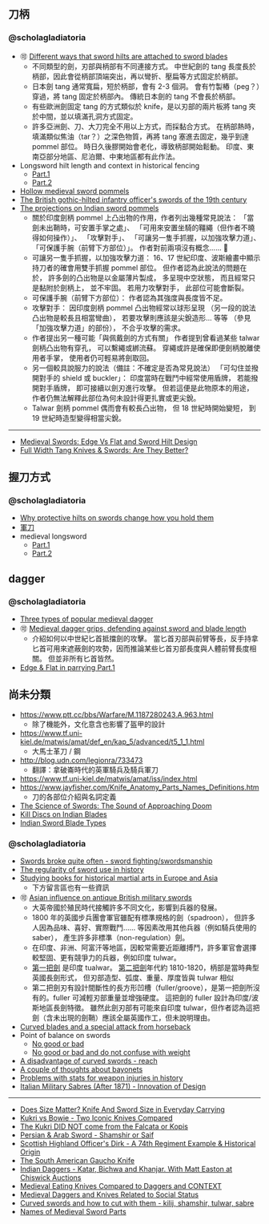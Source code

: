 刀柄
----

### @scholagladiatoria ###

* :accept: [Different ways that sword hilts are attached to sword blades ](https://www.youtube.com/watch?v=XUL80bbJMOI)
	* 不同類型的劍，刃部與柄部有不同連接方式。
		中世紀劍的 tang 長度長於柄部，因此會從柄部頂端突出，再以彎折、壓扁等方式固定於柄部。
	* 日本劍 tang 通常寬扁，短於柄部，會有 2-3 個洞。
		會有竹製樁（peg？）穿過，將 tang 固定於柄部內。
		傳統日本劍的 tang 不會長於柄部。
	* 有些歐洲劍固定 tang 的方式類似於 knife，是以刃部的兩片板將 tang 夾於中間，並以填滿孔洞方式固定。
	* 許多亞洲劍、刀、大刀完全不用以上方式，而採黏合方式。
		在柄部熱時，填滿類似焦油（tar？）之深色物質，再將 tang 塞進去固定，幾乎到達 pommel 部位。
		時日久後膠開始會老化，導致柄部開始鬆動。
		印度、東南亞部分地區、尼泊爾、中東地區都有此作法。
* Longsword hilt length and context in historical fencing
	* [Part.1](https://www.youtube.com/watch?v=AdnIQljDw-g)
	* [Part.2](https://www.youtube.com/watch?v=V6pPuhmcxKo)
* [Hollow medieval sword pommels](https://www.youtube.com/watch?v=NaQPlBklhEk)
* [The British gothic-hilted infantry officer's swords of the 19th century](https://www.youtube.com/watch?v=3U9VZLMV-SA)
* [The projections on Indian sword pommels](https://www.youtube.com/watch?v=d92iCDIgcyw)
	* 關於印度劍柄 pommel 上凸出物的作用，作者列出幾種常見說法：
		「當劍未出鞘時，可安置手掌之處」、
		「可用來安置坐騎的韁繩（但作者不曉得如何操作）」、
		「攻擊對手」、
		「可讓另一隻手抓握，以加強攻擊力道」、
		「可保護手腕（前臂下方部位）」。
		作者對前兩項沒有概念...... :see_no_evil:
	* 可讓另一隻手抓握，以加強攻擊力道：
		16、17 世紀印度、波斯繪畫中顯示持刀者的確會用雙手抓握 pommel 部位。
		但作者認為此說法的問題在於，
		許多劍的凸出物是以金屬薄片製成，
		多呈現中空狀態，
		而且經常只是黏附於劍柄上，
		並不牢固。
		若用力攻擊對手，
		此部位可能會斷裂。
	* 可保護手腕（前臂下方部位）：
		作者認為其強度與長度皆不足。
	* 攻擊對手：
		因印度劍柄 pommel 凸出物經常以球形呈現
		（另一段的說法凸出物是較長且相當彎曲），
		若要攻擊則應該是尖銳造形... 等等
		（參見「加強攻擊力道」的部份），
		不合乎攻擊的需求。
	* 作者提出另一種可能「與佩戴劍的方式有關」
		作者提到曾看過某些 talwar 劍柄凸出物有穿孔，
		可以繫繩或綁流蘇。
		穿繩或許是確保即便劍柄脫離使用者手掌，
		使用者仍可輕易將劍取回。
	* 另一個較具說服力的說法（備註：不確定是否為常見說法）
		「可勾住並撥開對手的 shield 或 buckler」：
		印度當時在戰鬥中經常使用盾牌，
		若能撥開對手盾牌，
		即可接續以劍刃進行攻擊。
		但若這便是此物原本的用途，
		作者仍無法解釋此部位為何未設計得更扎實或更尖銳。
	* Talwar 劍柄 pommel 偶而會有較長凸出物，
		但 18 世紀時開始變短，
		到 19 世紀時造型變得相當尖銳。

--------

* [Medieval Swords: Edge Vs Flat and Sword Hilt Design](https://www.youtube.com/watch?v=48Vd8C0iB7A)
* [Full Width Tang Knives & Swords: Are They Better?](https://www.youtube.com/watch?v=UEFDDPP0rJU)


握刀方式
--------

### @scholagladiatoria ###

* [Why protective hilts on swords change how you hold them](https://www.youtube.com/watch?v=K0Mxb1U9H_4)
* [軍刀](https://www.youtube.com/watch?v=OvIFi1jitS0)
* medieval longsword
	* [Part.1](https://www.youtube.com/watch?v=Q1_9ZhpzX-4)
	* [Part.2](https://www.youtube.com/watch?v=0t1h_fVutw4)


dagger
------

### @scholagladiatoria ###

* [Three types of popular medieval dagger](https://www.youtube.com/watch?v=71GQRVob6KY)
* :accept: [Medieval dagger grips, defending against sword and blade length](https://www.youtube.com/watch?v=mToGc2RM3kA)
	* 介紹如何以中世紀匕首抵擋劍的攻擊。
		當匕首刃部與前臂等長，反手持拿匕首可用來遮蔽劍的攻勢，因而推論某些匕首刃部長度與人體前臂長度相關。
		但並非所有匕首皆然。
* [Edge & Flat in parrying Part.1](https://www.youtube.com/watch?v=ZeDFc2QQ-XU)


尚未分類
--------

* https://www.ptt.cc/bbs/Warfare/M.1187280243.A.963.html
	* 除了機能外，文化意含也影響了盔甲的設計
* https://www.tf.uni-kiel.de/matwis/amat/def_en/kap_5/advanced/t5_1_1.html
	* 大馬士革刀 / 鋼
* http://blog.udn.com/legionra/733473
	* 翻譯：拿破崙時代的英軍騎兵及騎兵軍刀
* https://www.tf.uni-kiel.de/matwis/amat/iss/index.html
* https://www.jayfisher.com/Knife_Anatomy_Parts_Names_Definitions.htm
	* 刀的各部位介紹與名詞定義
* [The Science of Swords: The Sound of Approaching Doom](https://blogs.scientificamerican.com/assignment-impossible/the-science-of-swords-the-sound-of-approaching-doom)
* [Kill Discs on Indian Blades](https://www.fordemilitaryantiques.com/articles/2019/6/21/kill-discs-on-indian-blades)
* [Indian Sword Blade Types](https://www.fordemilitaryantiques.com/articles/2019/7/12/a-guide-to-indian-sword-blade-types)


### @scholagladiatoria ###

* [Swords broke quite often - sword fighting/swordsmanship](https://www.youtube.com/watch?v=meln41VHxqs)
* [The regularity of sword use in history](https://www.youtube.com/watch?v=0_Afv2slSIs)
* [Studying books for historical martial arts in Europe and Asia](https://www.youtube.com/watch?v=bWqsr8wzsYU)
	* 下方留言區也有一些資訊
* :accept: [Asian influence on antique British military swords](https://www.youtube.com/watch?v=Fng9BFgYGog)
	* 大英帝國於殖民時代接觸許多不同文化，影響到兵器的發展。
	* 1800 年的英國步兵團會軍官雖配有標準規格的劍（spadroon），
		但許多人因為品味、喜好、實際戰鬥...... 等因素改用其他兵器（例如騎兵使用的 saber），
		產生許多非標準（non-regulation）劍。
	* 在印度、非洲、阿富汗等地區，因較常需要近距離搏鬥，許多軍官會選擇較堅固、更有競爭力的兵器，例如印度 tulwar。
	* [第一把劍](https://youtu.be/Fng9BFgYGog?t=198) 是印度 tualwar。
		[第二把劍](https://youtu.be/Fng9BFgYGog?t=219)年代約 1810-1820，柄部是當時典型英國長劍形式，
		但刃部造型、弧度、重量、厚度皆與 tulwar 相似
	* 第二把劍刃有設計間斷性的長方形凹槽（fuller/groove），是第一把劍所沒有的。fuller 可減輕刃部重量並增強硬度。
		這把劍的 fuller 設計為印度/波斯地區長劍特徵。
		雖然此劍刃部有可能來自印度 tulwar，但作者認為這把劍（含未出現的劍鞘）應該全屬英國作工，但未說明理由。
* [Curved blades and a special attack from horseback](https://www.youtube.com/watch?v=GX8Z1pMikes)
* Point of balance on swords
	* [No good or bad](https://www.youtube.com/watch?v=Y40snITLi6o)
	* [No good or bad and do not confuse with weight](https://www.youtube.com/watch?v=L-fGjUUZV5g)
* [A disadvantage of curved swords - reach](https://www.youtube.com/watch?v=wfNdT-C5_d8)
* [A couple of thoughts about bayonets](https://www.youtube.com/watch?v=2Nc7UNFN3bM)
* [Problems with stats for weapon injuries in history](https://www.youtube.com/watch?v=6QaFSOta0Lw)
* [Italian Military Sabres (After 1871) - Innovation of Design](https://www.youtube.com/watch?v=XMPLVHYHjCc)

--------

* [Does Size Matter? Knife And Sword Size in Everyday Carrying](https://www.youtube.com/watch?v=QrkqJ69A0pg)
* [Kukri vs Bowie - Two Iconic Knives Compared](https://www.youtube.com/watch?v=NHpwITXxaT8)
* [The Kukri DID NOT come from the Falcata or Kopis](https://www.youtube.com/watch?v=ykdAFTEHxKk)
* [Persian & Arab Sword - Shamshir or Saif](https://www.youtube.com/watch?v=8xZpnF2F55o)
* [Scottish Highland Officer's Dirk - A 74th Regiment Example & Historical Origin](https://www.youtube.com/watch?v=Uh3K4uAA390)
* [The South American Gaucho Knife](https://www.youtube.com/watch?v=TNHQ1FHzAGI)
* [Indian Daggers - Katar, Bichwa and Khanjar. With Matt Easton at Chiswick Auctions](https://www.youtube.com/watch?v=DMMnrnWZpD0)
* [Medieval Eating Knives Compared to Daggers and CONTEXT](https://www.youtube.com/watch?v=YAiQPQ7pPR4)
* [Medieval Daggers and Knives Related to Social Status](https://www.youtube.com/watch?v=n10ZIoae0b8)
* [Curved swords and how to cut with them - kilij, shamshir, tulwar, sabre](https://www.youtube.com/watch?v=qfhC_c2Zbh0)
* [Names of Medieval Sword Parts](https://www.youtube.com/watch?v=72fPo1F0Jic)
